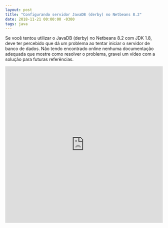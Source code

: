 ```yaml
---
layout: post
title: "Configurando servidor JavaDB (derby) no Netbeans 8.2"
date: 2018-11-21 00:00:00 -0300
tags: java
---
```


Se você tentou utilizar o JavaDB (derby) no Netbeans 8.2 com JDK 1.8, deve ter percebido que dá um problema ao tentar iniciar o servidor de banco de dados. Não tendo
encontrado online nenhuma documentação adequada que mostre como resolver o
problema, gravei um vídeo com a solução para futuras referências.

<iframe width="100%" height="500" src="https://www.youtube.com/embed/b2UEzZ3ykDY" title="Configurando servidor JavaDB (derby) no Netbeans 8.2" frameborder="0" allow="accelerometer; autoplay; clipboard-write; encrypted-media; gyroscope; picture-in-picture" allowfullscreen></iframe>